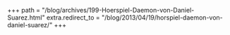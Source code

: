 +++
path = "/blog/archives/199-Hoerspiel-Daemon-von-Daniel-Suarez.html"
extra.redirect_to = "/blog/2013/04/19/horspiel-daemon-von-daniel-suarez/"
+++
